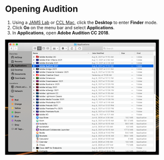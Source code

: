 # Opening Audition

1. Using a [JAMS Lab](https://jjloomis.gitbooks.io/file-and-folder-management/content/connecting-in-jams-lab.html) or [CCL Mac](https://jjloomis.gitbooks.io/file-and-folder-management/content/connecting-in-campus-computer-lab.html), click the **Desktop** to enter **Finder** mode.
2. Click **Go** on the menu bar and select **Applications**.
3. In **Applications**, open **Adobe Audition CC 2018**. 

![Opening Adobe Audition CC 2015.](../.gitbook/assets/opening-audition.png)

